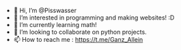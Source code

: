 - 👋 Hi, I’m @Pisswasser
- 👀 I’m interested in programming and making websites! :D
- 🌱 I’m currently learning math!
- 💞️ I’m looking to collaborate on python projects.
- 📫 How to reach me : https://t.me/Ganz_Allein

<!---
Pisswasser/Pisswasser is a ✨ special ✨ repository because its `README.md` (this file) appears on your GitHub profile.
You can click the Preview link to take a look at your changes.
--->
